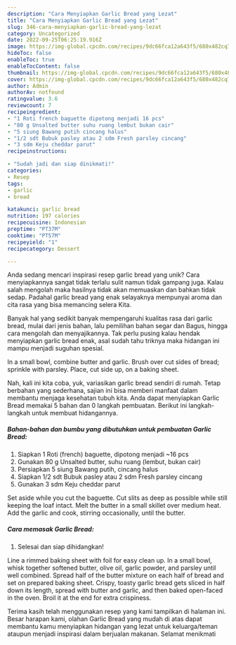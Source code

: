 ```yaml
---
description: "Cara Menyiapkan Garlic Bread yang Lezat"
title: "Cara Menyiapkan Garlic Bread yang Lezat"
slug: 346-cara-menyiapkan-garlic-bread-yang-lezat
category: Uncategorized
date: 2022-09-25T06:25:19.916Z
image: https://img-global.cpcdn.com/recipes/9dc66fca12a643f5/680x482cq70/garlic-bread-foto-resep-utama.jpg
hideToc: false
enableToc: true
enableTocContent: false
thumbnail: https://img-global.cpcdn.com/recipes/9dc66fca12a643f5/680x482cq70/garlic-bread-foto-resep-utama.jpg
cover: https://img-global.cpcdn.com/recipes/9dc66fca12a643f5/680x482cq70/garlic-bread-foto-resep-utama.jpg
author: Admin
authorAv: notfound
ratingvalue: 3.6
reviewcount: 7
recipeingredient:
- "1 Roti french baguette dipotong menjadi 16 pcs"
- "80 g Unsalted butter suhu ruang lembut bukan cair"
- "5 siung Bawang putih cincang halus"
- "1/2 sdt Bubuk pasley atau 2 sdm Fresh parsley cincang"
- "3 sdm Keju cheddar parut"
recipeinstructions:

- "Sudah jadi dan siap dinikmati!"
categories:
- Resep
tags:
- garlic
- bread

katakunci: garlic bread 
nutrition: 197 calories
recipecuisine: Indonesian
preptime: "PT37M"
cooktime: "PT57M"
recipeyield: "1"
recipecategory: Dessert

---
```





Anda sedang mencari inspirasi resep garlic bread yang unik? Cara menyiapkannya sangat tidak terlalu sulit namun tidak gampang juga. Kalau salah mengolah maka hasilnya tidak akan memuaskan dan bahkan tidak sedap. Padahal garlic bread yang enak selayaknya mempunyai aroma dan cita rasa yang bisa memancing selera Kita.





Banyak hal yang sedikit banyak mempengaruhi kualitas rasa dari garlic bread, mulai dari jenis bahan, lalu pemilihan bahan segar dan Bagus, hingga cara mengolah dan menyajikannya. Tak perlu pusing kalau hendak menyiapkan garlic bread enak,      asal sudah tahu triknya maka hidangan ini mampu menjadi suguhan spesial.














In a small bowl, combine butter and garlic. Brush over cut sides of bread; sprinkle with parsley. Place, cut side up, on a baking sheet.






Nah, kali ini kita coba, yuk, variasikan garlic bread sendiri di rumah. Tetap berbahan yang sederhana, sajian ini bisa memberi manfaat dalam membantu menjaga kesehatan tubuh kita. Anda dapat menyiapkan Garlic Bread memakai 5 bahan dan 0 langkah pembuatan. Berikut ini langkah-langkah untuk membuat hidangannya.

<!--inarticleads1-->

##### Bahan-bahan dan bumbu yang dibutuhkan untuk pembuatan Garlic Bread:

1. Siapkan 1 Roti (french) baguette, dipotong menjadi ~16 pcs
1. Gunakan 80 g Unsalted butter, suhu ruang (lembut, bukan cair)
1. Persiapkan 5 siung Bawang putih, cincang halus
1. Siapkan 1/2 sdt Bubuk pasley atau 2 sdm Fresh parsley cincang
1. Gunakan 3 sdm Keju cheddar parut


Set aside while you cut the baguette. Cut slits as deep as possible while still keeping the loaf intact. Melt the butter in a small skillet over medium heat. Add the garlic and cook, stirring occasionally, until the butter. 

<!--inarticleads2-->

##### Cara memasak Garlic Bread:


1. Selesai dan siap dihidangkan!

Line a rimmed baking sheet with foil for easy clean up. In a small bowl, whisk together softened butter, olive oil, garlic powder, and parsley until well combined. Spread half of the butter mixture on each half of bread and set on prepared baking sheet. Crispy, toasty garlic bread gets sliced in half down its length, spread with butter and garlic, and then baked open-faced in the oven. Broil it at the end for extra crispiness. 

Terima kasih telah menggunakan resep yang kami tampilkan di halaman ini. Besar harapan kami, olahan Garlic Bread yang mudah di atas dapat membantu kamu menyiapkan hidangan yang lezat untuk keluarga/teman ataupun menjadi inspirasi dalam berjualan makanan. Selamat menikmati
